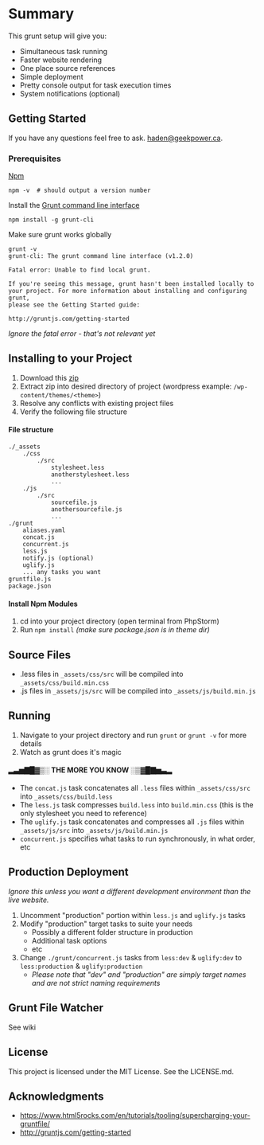 # Summary

This grunt setup will give you:

- Simultaneous task running
- Faster website rendering
- One place source references
- Simple deployment
- Pretty console output for task execution times
- System notifications (optional)

## Getting Started

If you have any questions feel free to ask. [haden@geekpower.ca](mailto:haden@geekpower.ca).

### Prerequisites

[Npm](https://nodejs.org/en/download/)

```
npm -v  # should output a version number
```

Install the [Grunt command line interface](http://gruntjs.com/getting-started)

```
npm install -g grunt-cli
```

Make sure grunt works globally

```
grunt -v
grunt-cli: The grunt command line interface (v1.2.0)

Fatal error: Unable to find local grunt.

If you're seeing this message, grunt hasn't been installed locally to
your project. For more information about installing and configuring grunt,
please see the Getting Started guide:

http://gruntjs.com/getting-started
```

_Ignore the fatal error - that's not relevant yet_

## Installing to your Project

1. Download this [zip](https://docs.google.com/uc?export=download&id=0B2w9OoOSDAq1SFFXRHlxZkJQd0k)
2. Extract zip into desired directory of project (wordpress example: `/wp-content/themes/<theme>`)
3. Resolve any conflicts with existing project files
4. Verify the following file structure

#### File structure

```
./_assets
    ./css
        ./src
            stylesheet.less
            anotherstylesheet.less
            ...
    ./js
        ./src
            sourcefile.js
            anothersourcefile.js
            ...
./grunt
    aliases.yaml
    concat.js
    concurrent.js
    less.js
    notify.js (optional)
    uglify.js
    ... any tasks you want
gruntfile.js
package.json
```

#### Install Npm Modules
1. cd into your project directory (open terminal from PhpStorm)
2. Run `npm install` _(make sure package.json is in theme dir)_

## Source Files
- .less files in `_assets/css/src` will be compiled into `_assets/css/build.min.css`
- .js files in `_assets/js/src` will be compiled into `_assets/js/build.min.js`

## Running

1. Navigate to your project directory and run `grunt` or `grunt -v` for more details
2. Watch as grunt does it's magic

#### ▂▃▅▇█▓▒░ THE MORE YOU KNOW ░▒▓█▇▅▃▂

- The `concat.js` task concatenates all `.less` files within `_assets/css/src` into `_assets/css/build.less`
- The `less.js` task compresses `build.less` into `build.min.css` (this is the only stylesheet you need to reference)
- The `uglify.js` task concatenates and compresses all `.js` files within `_assets/js/src` into `_assets/js/build.min.js`
- `concurrent.js` specifies what tasks to run synchronously, in what order, etc

## Production Deployment

_Ignore this unless you want a different development environment than the live website._

1. Uncomment "production" portion within `less.js` and `uglify.js` tasks
2. Modify "production" target tasks to suite your needs
    * Possibly a different folder structure in production
    * Additional task options
    * etc
3. Change `./grunt/concurrent.js` tasks from `less:dev` & `uglify:dev` to `less:production` & `uglify:production`
    * _Please note that "dev" and "production" are simply target names and are not strict naming requirements_

## Grunt File Watcher
See wiki

## License

This project is licensed under the MIT License. See the LICENSE.md.

## Acknowledgments

* https://www.html5rocks.com/en/tutorials/tooling/supercharging-your-gruntfile/
* http://gruntjs.com/getting-started
